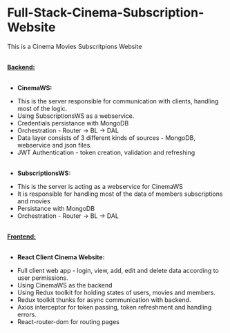 # Full-Stack-Cinema-Subscription-Website

This is a Cinema Movies Subscritpions Website <br/> <br/>

<ins>**Backend:**</ins> <br/> <br/>

* **CinemaWS:** <br/>
- This is the server responsible for communication with clients, handling most of the logic. <br/>
- Using SubscriptionsWS as a webservice. <br/>
- Credentials persistance with MongoDB <br/>
- Orchestration - Router -> BL -> DAL <br/>
- Data layer consists of 3 different kinds of sources - MongoDB, webservice and json files. <br/>
- JWT Authentication - token creation, validation and refreshing <br/> <br/>

* **SubscriptionsWS:** <br/>
- This is the server is acting as a webservice for CinemaWS <br/>
- It is responsible for handling most of the data of members subscriptions and movies <br/>
- Persistance with MongoDB <br/>
- Orchestration - Router -> BL -> DAL <br/> <br/>

**<ins>Frontend:</ins>** <br/> <br/>

* **React Client Cinema Website:** <br/>
- Full client web app - login, view, add, edit and delete data according to user permissions. <br/>
- Using CinemaWS as the backend <br/>
- Using Redux toolkit for holding states of users, movies and members. <br/>
- Redux toolkit thunks for async communication with backend. <br/>
- Axios interceptor for token passing, token refreshment and handling errors. <br/>
- React-router-dom for routing pages <br/>

